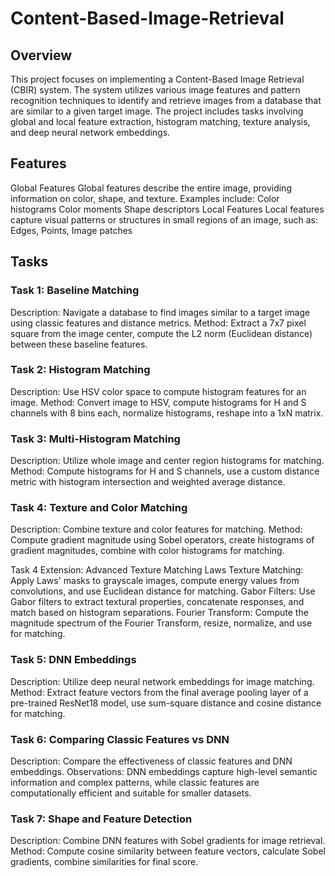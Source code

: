 # Content-Based-Image-Retrieval

## Overview
This project focuses on implementing a Content-Based Image Retrieval (CBIR) system. The system utilizes various image features and pattern recognition techniques to identify and retrieve images from a database that are similar to a given target image. The project includes tasks involving global and local feature extraction, histogram matching, texture analysis, and deep neural network embeddings.

## Features
Global Features
Global features describe the entire image, providing information on color, shape, and texture. Examples include:
Color histograms
Color moments
Shape descriptors
Local Features
Local features capture visual patterns or structures in small regions of an image, such as: Edges, Points, Image patches

## Tasks
### Task 1: Baseline Matching
Description: Navigate a database to find images similar to a target image using classic features and distance metrics.
Method: Extract a 7x7 pixel square from the image center, compute the L2 norm (Euclidean distance) between these baseline features.

### Task 2: Histogram Matching
Description: Use HSV color space to compute histogram features for an image.
Method: Convert image to HSV, compute histograms for H and S channels with 8 bins each, normalize histograms, reshape into a 1xN matrix.

### Task 3: Multi-Histogram Matching
Description: Utilize whole image and center region histograms for matching.
Method: Compute histograms for H and S channels, use a custom distance metric with histogram intersection and weighted average distance.

### Task 4: Texture and Color Matching
Description: Combine texture and color features for matching.
Method: Compute gradient magnitude using Sobel operators, create histograms of gradient magnitudes, combine with color histograms for matching.

Task 4 Extension: Advanced Texture Matching
Laws Texture Matching: Apply Laws' masks to grayscale images, compute energy values from convolutions, and use Euclidean distance for matching.
Gabor Filters: Use Gabor filters to extract textural properties, concatenate responses, and match based on histogram separations.
Fourier Transform: Compute the magnitude spectrum of the Fourier Transform, resize, normalize, and use for matching.

### Task 5: DNN Embeddings
Description: Utilize deep neural network embeddings for image matching.
Method: Extract feature vectors from the final average pooling layer of a pre-trained ResNet18 model, use sum-square distance and cosine distance for matching.

### Task 6: Comparing Classic Features vs DNN
Description: Compare the effectiveness of classic features and DNN embeddings.
Observations: DNN embeddings capture high-level semantic information and complex patterns, while classic features are computationally efficient and suitable for smaller datasets.

### Task 7: Shape and Feature Detection
Description: Combine DNN features with Sobel gradients for image retrieval.
Method: Compute cosine similarity between feature vectors, calculate Sobel gradients, combine similarities for final score.
